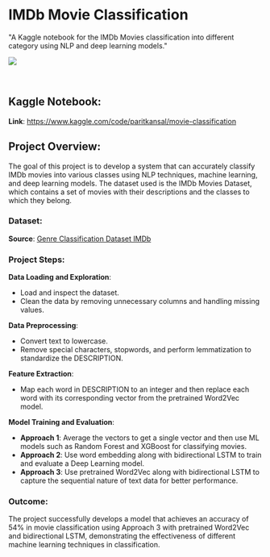 # IMDb Movie Classification 
"A Kaggle notebook for the IMDb Movies classification into different category using NLP and deep learning models."   

![](https://paritkansal121.odoo.com/web/image/332-420a8530/dataset-cover2.webp)



​
## Kaggle Notebook:
**Link**: https://www.kaggle.com/code/paritkansal/movie-classification

## Project Overview: 
The goal of this project is to develop a system that can accurately classify IMDb movies into various classes using NLP techniques, machine learning, and deep learning models. The dataset used is the IMDb Movies Dataset, which contains a set of movies with their descriptions and the classes to which they belong.

### Dataset:

**​Source**: [Genre Classification Dataset IMDb](https://www.kaggle.com/datasets/hijest/genre-classification-dataset-imdb)

### Project Steps:

**Data Loading and Exploration**:
- Load and inspect the dataset.
- Clean the data by removing unnecessary columns and handling missing values.

**Data Preprocessing**:
- Convert text to lowercase.
- Remove special characters, stopwords, and perform lemmatization to standardize the DESCRIPTION.

**Feature Extraction**:
- Map each word in DESCRIPTION to an integer and then replace each word with its corresponding vector from the pretrained Word2Vec model.

**Model Training and Evaluation**:
- **Approach 1**: Average the vectors to get a single vector and then use ML models such as Random Forest and XGBoost for classifying movies.
- **Approach 2**: Use word embedding along with bidirectional LSTM to train and evaluate a Deep Learning model.
- **Approach 3**: Use pretrained Word2Vec along with bidirectional LSTM to capture the sequential nature of text data for better performance.

### Outcome:
The project successfully develops a model that achieves an accuracy of 54% in movie classification using Approach 3 with pretrained Word2Vec and bidirectional LSTM, demonstrating the effectiveness of different machine learning techniques in classification.
